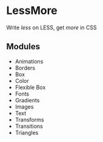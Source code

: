 # LessMore
Write _less_ on LESS, get _more_ in CSS

## Modules
* Animations
* Borders
* Box
* Color
* Flexible Box
* Fonts
* Gradients
* Images
* Text
* Transforms
* Transitions
* Triangles